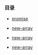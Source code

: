 ### 目录

* [promise](promise.html)

* [new-array](new-array.html)

* [new-array](new-array.html)

* [new-array](new-array.html)

